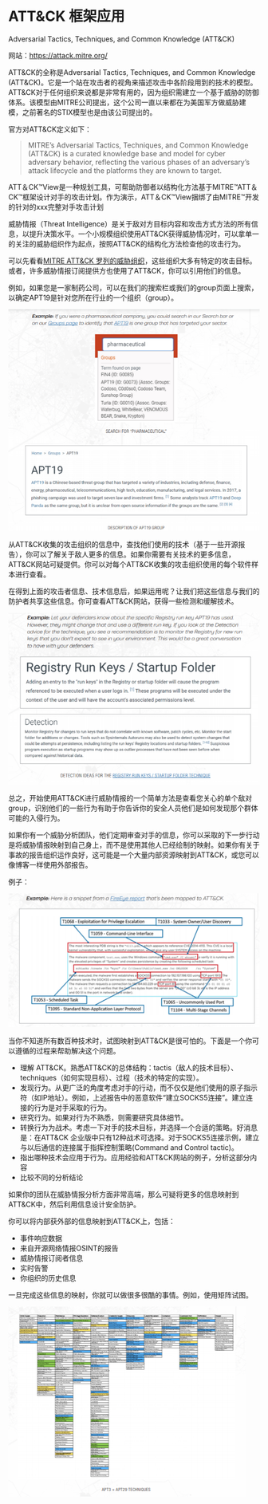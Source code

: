 # ATT&CK 框架应用

Adversarial Tactics, Techniques, and Common Knowledge (ATT&CK)

网站：https://attack.mitre.org/

ATT&CK的全称是Adversarial Tactics, Techniques, and Common Knowledge (ATT&CK)。它是一个站在攻击者的视角来描述攻击中各阶段用到的技术的模型。ATT&CK对于任何组织来说都是非常有用的，因为组织需建立一个基于威胁的防御体系。该模型由MITRE公司提出，这个公司一直以来都在为美国军方做威胁建模，之前著名的STIX模型也是由该公司提出的。

官方对ATT&CK定义如下：
> MITRE’s Adversarial Tactics, Techniques, and Common Knowledge (ATT&CK) is a curated knowledge base and model for cyber adversary behavior, reflecting the various phases of an adversary’s attack lifecycle and the platforms they are known to target.

ATT＆CK™View是一种规划工具，可帮助防御者以结构化方法基于MITRE™ATT＆CK™框架设计对手的攻击计划。作为演示，ATT＆CK™View捆绑了由MITRE™开发的针对的xxx完整对手攻击计划


威胁情报（Threat Intelligence）是关于敌对方目标内容和攻击方式方法的所有信息，以提升决策水平。一个小规模组织使用ATT&CK获得威胁情况时，可以拿单一的关注的威胁组织作为起点，按照ATT&CK的结构化方法检查他的攻击行为。

可以先看看[MITRE ATT&CK 罗列的威胁组织](https://attack.mitre.org/groups/)，这些组织大多有特定的攻击目标。或者，许多威胁情报订阅提供方也使用了ATT&CK，你可以引用他们的信息。

例如，如果您是一家制药公司，可以在我们的搜索栏或我们的group页面上搜索，以确定APT19是针对您所在行业的一个组织（group）。

<img src="images/ATT&CK/level1example1.png">

从ATT&CK收集的攻击组织的信息中，查找他们使用的技术（基于一些开源报告），你可以了解关于敌人更多的信息。如果你需要有关技术的更多信息，ATT&CK网站可疑提供。你可以对每个ATT&CK收集的攻击组织使用的每个软件样本进行查看。

在得到上面的攻击者信息、技术信息后，如果运用呢？让我们把这些信息与我们的防护者共享这些信息。你可查看ATT&CK网站，获得一些检测和缓解技术。

<img src="images/ATT&CK/level1example2.png">


总之，开始使用ATT&CK进行威胁情报的一个简单方法是查看您关心的单个敌对group，识别他们的一些行为有助于你告诉你的安全人员他们是如何发现那个群体可能的入侵行为。

如果你有一个威胁分析团队，他们定期审查对手的信息，你可以采取的下一步行动是将威胁情报映射到自己身上，而不是使用其他人已经绘制的映射。如果你有关于事故的报告组织运作良好，这可能是一个大量内部资源映射到ATT&CK，或您可以像博客一样使用外部报告。

例子：

<img src="images/ATT&CK/fireeyereportmappedtoattck.png">

当你不知道所有数百种技术时，试图映射到ATT&CK是很可怕的。下面是一个你可以遵循的过程来帮助解决这个问题。

- 理解 ATT&CK。熟悉ATT&CK的总体结构：tactis（敌人的技术目标）、techniques（如何实现目标）、过程（技术的特定的实现）。
- 发现行为。从更广泛的角度考虑对手的行动，而不仅仅是他们使用的原子指示符（如IP地址）。例如，上述报告中的恶意软件“建立SOCKS5连接”。建立连接的行为是对手采取的行为。
- 研究行为。如果对行为不熟悉，则需要研究具体细节。
- 转换行为为战术。考虑一下对手的技术目标，并选择一个合适的策略。好消息是：在ATT&CK 企业版中只有12种战术可选择。对于SOCKS5连接示例，建立与以后通信的连接属于指挥控制策略(Command and Control tactic)。
- 指出哪种技术会应用于行为。应用经验和ATT&CK网站的例子，分析这部分内容
- 比较不同的分析结论


如果你的团队在威胁情报分析方面非常高端，那么可疑将更多的信息映射到ATT&CK中，然后利用信息设计安全防护。

你可以将内部获外部的信息映射到ATT&CK上，包括：
- 事件响应数据
- 来自开源网络情报OSINT的报告
- 威胁情报订阅者信息
- 实时告警
- 你组织的历史信息

一旦完成这些信息的映射，你就可以做很多很酷的事情。例如，使用矩阵试图。

<img src="images/ATT&CK/level3mappingexample.png">